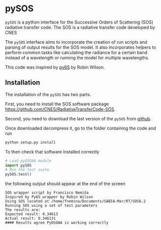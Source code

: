 # pySOS
`pySOS` is a python interface for the Successive Orders of Scattering (SOS) radiative transfer code. The SOS is a radiative transfer code developed by CNES

The `pySOS` interface aims to incorporate the creation of run scripts and parsing of output results for the SOS model. It also incorporates helpers to perform common tasks like calculating the radiance for a certain band instead of a wavelength or running the model for multiple wavelengths. 

This code was inspired by [py6S](https://github.com/robintw/Py6S) by Robin Wilson.

## Installation

The installation of the `pySOS` has two parts.

First, you need to install the SOS software package https://github.com/CNES/RadiativeTransferCode-SOS.

Second, you need to download the last version of the `pySOS` from [github](https://github.com/fnemina/pySOS/releases/latest).

Once downloaded decompress it, go to the folder containing the code and run

```bash
python setup.py install
```

To then check that software installed correctly

```python
# Load pyOSOAA module
import pySOS
# Run the test suite
pySOS.test()
```
the following output should appear at the end of the screen
```
SOS wrapper script by Francisco Nemiña
Inspired by Py6S wrapper by Robin Wilson
Using SOS located at /home/fnemina/Documents/SABIA-Mar/RT/SOS6.2
Running SOS using a set of test parameters
The results are:
Expected result: 0.34613
Actual result: 0.346131
#### Results agree PyOSOAA is working correctly

```
